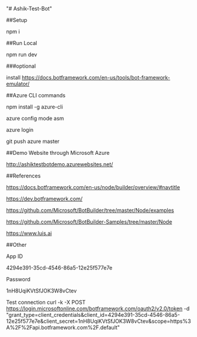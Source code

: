 "# Ashik-Test-Bot" 

##Setup

npm i

##Run Local

npm run dev

###optional

install https://docs.botframework.com/en-us/tools/bot-framework-emulator/

##Azure CLI commands

npm install -g azure-cli

azure config mode asm

azure login

git push azure master

##Demo Website through Microsoft Azure

http://ashiktestbotdemo.azurewebsites.net/

##References

https://docs.botframework.com/en-us/node/builder/overview/#navtitle

https://dev.botframework.com/

https://github.com/Microsoft/BotBuilder/tree/master/Node/examples

https://github.com/Microsoft/BotBuilder-Samples/tree/master/Node

https://www.luis.ai

##Other

App ID

4294e391-35cd-4546-86a5-12e25f577e7e
	
Password

1nH8UqiKVtSfJOK3W8vCtev

Test connection
curl -k -X POST https://login.microsoftonline.com/botframework.com/oauth2/v2.0/token -d "grant_type=client_credentials&client_id=4294e391-35cd-4546-86a5-12e25f577e7e&client_secret=1nH8UqiKVtSfJOK3W8vCtev&scope=https%3A%2F%2Fapi.botframework.com%2F.default"
